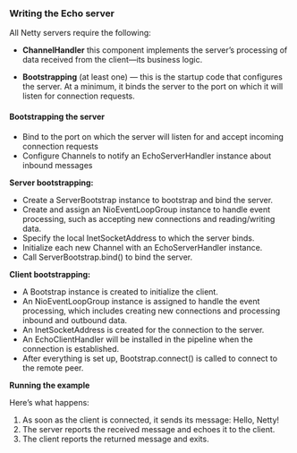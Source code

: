 ### Writing the Echo server

All Netty servers require the following:

* **ChannelHandler** 
    this component implements the server’s processing of data received from the client—its business logic.

* **Bootstrapping** (at least one) — 
    this is the startup code that configures the server. 
    At a minimum, it binds the server to the port on which it will listen for connection requests.
    
   
#### Bootstrapping the server
    
* Bind to the port on which the server will listen for and accept incoming connection requests
* Configure Channels to notify an EchoServerHandler instance about inbound messages

**Server bootstrapping:**

* Create a ServerBootstrap instance to bootstrap and bind the server.
* Create and assign an NioEventLoopGroup instance to handle event processing, 
    such as accepting new connections and reading/writing data.
* Specify the local InetSocketAddress to which the server binds.
* Initialize each new Channel with an EchoServerHandler instance.
* Call ServerBootstrap.bind() to bind the server.
    
**Client bootstrapping:**   

* A Bootstrap instance is created to initialize the client.
* An NioEventLoopGroup instance is assigned to handle the event processing, 
    which includes creating new connections and processing inbound and outbound data.
* An InetSocketAddress is created for the connection to the server.
* An EchoClientHandler will be installed in the pipeline when the connection is established.
* After everything is set up, Bootstrap.connect() is called to connect to the remote peer.
    
**Running the example**
    
Here’s what happens:

1. As soon as the client is connected, it sends its message: Hello, Netty!
2. The server reports the received message and echoes it to the client.
3. The client reports the returned message and exits.    
